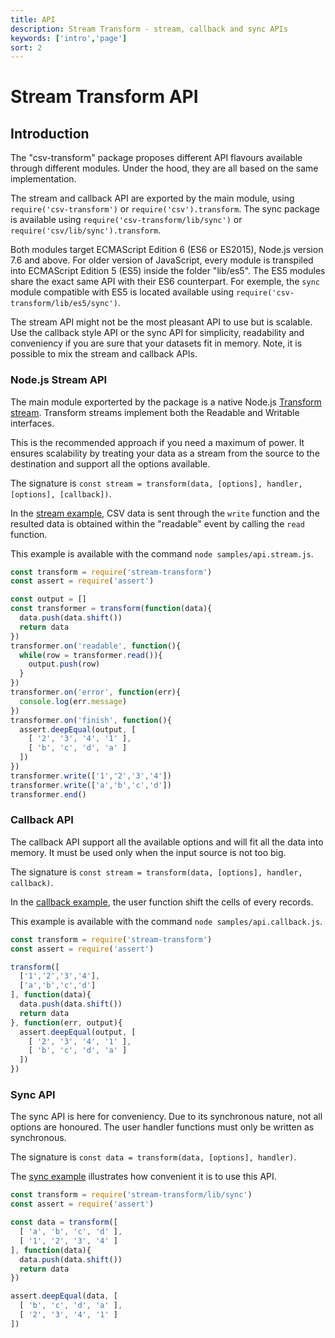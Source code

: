 ```yaml
---
title: API
description: Stream Transform - stream, callback and sync APIs
keywords: ['intro','page']
sort: 2
---
```


# Stream Transform API

## Introduction

The "csv-transform" package proposes different API flavours available through different modules. Under the hood, they are all based on the same implementation.

The stream and callback API are exported by the main module, using `require('csv-transform')` or `require('csv').transform`. The sync package is available using `require('csv-transform/lib/sync')` or `require('csv/lib/sync').transform`.

Both modules target ECMAScript Edition 6 (ES6 or ES2015), Node.js version 7.6 and above. For older version of JavaScript, every module is transpiled into ECMAScript Edition 5 (ES5) inside the folder "lib/es5". The ES5 modules share the exact same API with their ES6 counterpart. For exemple, the `sync` module compatible with ES5 is located available using `require('csv-transform/lib/es5/sync')`.

The stream API might not be the most pleasant API to use but is scalable. Use the callback style API or the sync API for simplicity, readability and conveniency if you are sure that your datasets fit in memory. Note, it is possible to mix the stream and callback APIs.

### Node.js Stream API

The main module exporterted by the package is a native Node.js [Transform stream](https://nodejs.org/api/stream.html#stream_class_stream_transform). Transform streams implement both the Readable and Writable interfaces.

This is the recommended approach if you need a maximum of power. It ensures scalability by treating your data as a stream from the source to the destination and support all the options available.

The signature is `const stream = transform(data, [options], handler, [options], [callback])`.

In the [stream example](https://github.com/adaltas/node-stream-transform/blob/master/samples/api.stream.js), CSV data is sent through the `write` function and the resulted data is obtained
within the "readable" event by calling the `read` function.

This example is available with the command `node samples/api.stream.js`.

```js
const transform = require('stream-transform')
const assert = require('assert')

const output = []
const transformer = transform(function(data){
  data.push(data.shift())
  return data
})
transformer.on('readable', function(){
  while(row = transformer.read()){
    output.push(row)
  }
})
transformer.on('error', function(err){
  console.log(err.message)
})
transformer.on('finish', function(){
  assert.deepEqual(output, [
    [ '2', '3', '4', '1' ],
    [ 'b', 'c', 'd', 'a' ]
  ])
})
transformer.write(['1','2','3','4'])
transformer.write(['a','b','c','d'])
transformer.end()
```

### Callback API

The callback API support all the available options and will fit all the data into memory. It must be used only when the input source is not too big.

The signature is `const stream = transform(data, [options], handler, callback)`.

In the [callback example](https://github.com/adaltas/node-stream-transform/blob/master/samples/api.callback.js), the user function shift the cells of every records.

This example is available with the command `node samples/api.callback.js`.

```js
const transform = require('stream-transform')
const assert = require('assert')

transform([
  ['1','2','3','4'],
  ['a','b','c','d']
], function(data){
  data.push(data.shift())
  return data
}, function(err, output){
  assert.deepEqual(output, [
    [ '2', '3', '4', '1' ],
    [ 'b', 'c', 'd', 'a' ]
  ])
})
```

### Sync API

The sync API is here for conveniency. Due to its synchronous nature, not all options are honoured. The user handler functions must only be written as synchronous.

The signature is `const data = transform(data, [options], handler)`.

The [sync example](https://github.com/adaltas/node-stream-transform/blob/master/samples/api.callback.js) illustrates how convenient it is to use this API.

```js
const transform = require('stream-transform/lib/sync')
const assert = require('assert')

const data = transform([
  [ 'a', 'b', 'c', 'd' ],
  [ '1', '2', '3', '4' ]
], function(data){
  data.push(data.shift())
  return data
})

assert.deepEqual(data, [
  [ 'b', 'c', 'd', 'a' ],
  [ '2', '3', '4', '1' ]
])
```
